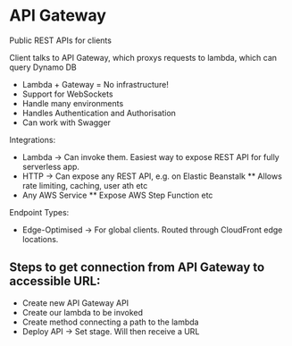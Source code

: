 # API Gateway

Public REST APIs for clients 

Client talks to API Gateway, which proxys requests to lambda, which can query Dynamo DB

* Lambda + Gateway = No infrastructure!
* Support for WebSockets
* Handle many environments
* Handles Authentication and Authorisation
* Can work with Swagger

Integrations:
* Lambda -> Can invoke them. Easiest way to expose REST API for fully serverless app.
* HTTP -> Can expose any REST API, e.g. on Elastic Beanstalk
** Allows rate limiting, caching, user ath etc
* Any AWS Service
** Expose AWS Step Function etc

Endpoint Types:
* Edge-Optimised -> For global clients. Routed through CloudFront edge locations. 

## Steps to get connection from API Gateway to accessible URL:

* Create new API Gateway API
* Create our lambda to be invoked
* Create method connecting a path to the lambda
* Deploy API -> Set stage. Will then receive a URL
